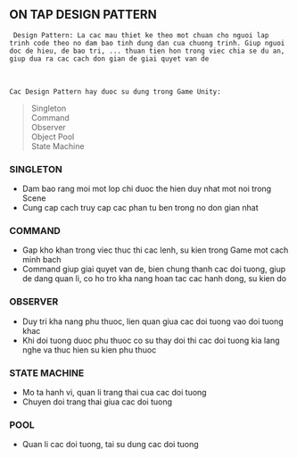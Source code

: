 ## ON TAP DESIGN PATTERN

` Design Pattern: La cac mau thiet ke theo mot chuan cho nguoi lap trinh code theo no dam bao tinh dung dan cua chuong trinh. Giup nguoi doc de hieu, de bao tri, ... thuan tien hon trong viec chia se du an, giup dua ra cac cach don gian de giai quyet van de`

<br>

`Cac Design Pattern hay duoc su dung trong Game Unity:`
<br>
> Singleton <br>
> Command <br>
> Observer <br>
> Object Pool <br>
> State Machine <br>



### **SINGLETON**

- Dam bao rang moi mot lop chi duoc the hien duy nhat mot noi trong Scene <br>
- Cung cap cach truy cap cac phan tu ben trong no don gian nhat


### **COMMAND**

- Gap kho khan trong viec thuc thi cac lenh, su kien trong Game mot cach minh bach
- Command giup giai quyet van de, bien chung thanh cac doi tuong, giup de dang quan li, co ho tro kha nang hoan tac cac hanh dong, su kien do


### **OBSERVER**

- Duy tri kha nang phu thuoc, lien quan giua cac doi tuong vao doi tuong khac
- Khi doi tuong duoc phu thuoc co su thay doi thi cac doi tuong kia lang nghe va thuc hien su kien phu thuoc


### **STATE MACHINE**

- Mo ta hanh vi, quan li trang thai cua cac doi tuong
- Chuyen doi trang thai giua cac doi tuong

### **POOL**

- Quan li cac doi tuong, tai su dung cac doi tuong
